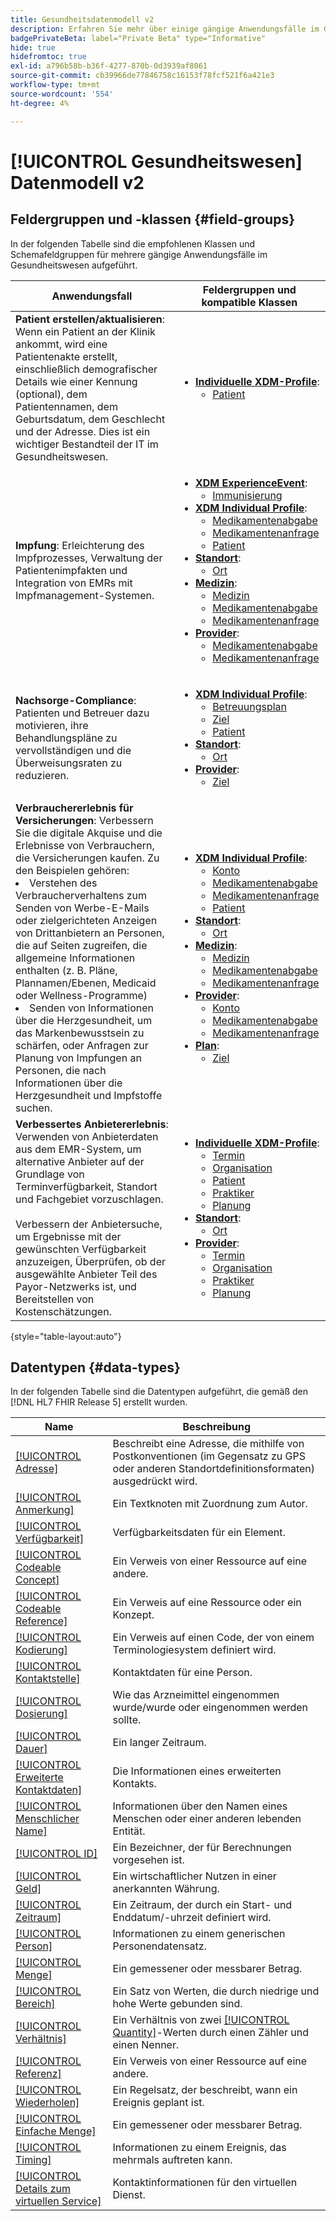 ```yaml
---
title: Gesundheitsdatenmodell v2
description: Erfahren Sie mehr über einige gängige Anwendungsfälle im Gesundheitswesen und die besten Klassen, zugehörigen Feldergruppen und zu verwendenden Datentypen.
badgePrivateBeta: label="Private Beta" type="Informative"
hide: true
hidefromtoc: true
exl-id: a796b58b-b36f-4277-870b-0d3939af8061
source-git-commit: cb39966de77846758c16153f78fcf521f6a421e3
workflow-type: tm+mt
source-wordcount: '554'
ht-degree: 4%

---
```


# [!UICONTROL Gesundheitswesen] Datenmodell v2

## Feldergruppen und -klassen {#field-groups}

In der folgenden Tabelle sind die empfohlenen Klassen und Schemafeldgruppen für mehrere gängige Anwendungsfälle im Gesundheitswesen aufgeführt.

| Anwendungsfall | Feldergruppen und kompatible Klassen |
| --- | --- |
| **Patient erstellen/aktualisieren**: Wenn ein Patient an der Klinik ankommt, wird eine Patientenakte erstellt, einschließlich demografischer Details wie einer Kennung (optional), dem Patientennamen, dem Geburtsdatum, dem Geschlecht und der Adresse. Dies ist ein wichtiger Bestandteil der IT im Gesundheitswesen. | <ul><li>**[Individuelle XDM-Profile](../../classes/individual-profile.md)**:<ul><li>[Patient](./field-groups/patient.md)</li></ul></li></ul> |
| **Impfung**: Erleichterung des Impfprozesses, Verwaltung der Patientenimpfakten und Integration von EMRs mit Impfmanagement-Systemen. | <ul><li>**[XDM ExperienceEvent](../../classes/experienceevent.md)**:<ul><li>[Immunisierung](./field-groups/immunization.md)</li></ul></li><li>**[XDM Individual Profile](../../classes/individual-profile.md)**:<ul><li>[Medikamentenabgabe](./field-groups/medication-dispense.md)</li><li>[Medikamentenanfrage](./field-groups/medication-request.md)</li><li>[Patient](./field-groups/patient.md)</li></ul></li><li>**[Standort](./classes/location.md)**:<ul><li>[Ort](./field-groups/location.md)</li></ul><li>**[Medizin](../../classes/medication.md)**:<ul><li>[Medizin](./field-groups/medication.md)</li><li>[Medikamentenabgabe](./field-groups/medication-dispense.md)</li><li>[Medikamentenanfrage](./field-groups/medication-request.md)</li></ul></li><li>**[Provider](../../classes/provider.md)**:<ul><li>[Medikamentenabgabe](./field-groups/medication-dispense.md)</li><li>[Medikamentenanfrage](./field-groups/medication-request.md)</li></ul></li></ul> |
| **Nachsorge-Compliance**: Patienten und Betreuer dazu motivieren, ihre Behandlungspläne zu vervollständigen und die Überweisungsraten zu reduzieren. | <ul><li>**[XDM Individual Profile](../../classes/individual-profile.md)**:<ul><li>[Betreuungsplan](./field-groups/care-plan.md)</li><li>[Ziel](./field-groups/goal.md)</li><li>[Patient](./field-groups/patient.md)</li></ul></li><li>**[Standort](./classes/location.md)**:<ul><li>[Ort](./field-groups/location.md)</li></ul><li>**[Provider](../../classes/provider.md)**:<ul><li>[Ziel](./field-groups/goal.md)</li></ul></li></ul> |
| **Verbrauchererlebnis für Versicherungen**: Verbessern Sie die digitale Akquise und die Erlebnisse von Verbrauchern, die Versicherungen kaufen. Zu den Beispielen gehören: <li> Verstehen des Verbraucherverhaltens zum Senden von Werbe-E-Mails oder zielgerichteten Anzeigen von Drittanbietern an Personen, die auf Seiten zugreifen, die allgemeine Informationen enthalten (z. B. Pläne, Plannamen/Ebenen, Medicaid oder Wellness-Programme)</li><li> Senden von Informationen über die Herzgesundheit, um das Markenbewusstsein zu schärfen, oder Anfragen zur Planung von Impfungen an Personen, die nach Informationen über die Herzgesundheit und Impfstoffe suchen. </li> | <ul><li>**[XDM Individual Profile](../../classes/individual-profile.md)**:<ul><li>[Konto](./field-groups/account.md)</li><li>[Medikamentenabgabe](./field-groups/medication-dispense.md)</li><li>[Medikamentenanfrage](./field-groups/medication-request.md)</li><li>[Patient](./field-groups/patient.md)</li></ul></li><li>**[Standort](./classes/location.md)**:<ul><li>[Ort](./field-groups/location.md)</li></ul><li>**[Medizin](../../classes/medication.md)**:<ul><li>[Medizin](./field-groups/medication.md)</li><li>[Medikamentenabgabe](./field-groups/medication-dispense.md)</li><li>[Medikamentenanfrage](./field-groups/medication-request.md)</li></ul></li><li>**[Provider](../../classes/provider.md)**:<ul><li>[Konto](./field-groups/account.md)</li><li>[Medikamentenabgabe](./field-groups/medication-dispense.md)</li><li>[Medikamentenanfrage](./field-groups/medication-request.md)</li></ul><li>**[Plan](../../classes/plan.md)**:<ul><li>[Ziel](./field-groups/coverage.md)</li></ul></li></ul> |
| **Verbessertes Anbietererlebnis**: Verwenden von Anbieterdaten aus dem EMR-System, um alternative Anbieter auf der Grundlage von Terminverfügbarkeit, Standort und Fachgebiet vorzuschlagen. <br> <br>Verbessern der Anbietersuche, um Ergebnisse mit der gewünschten Verfügbarkeit anzuzeigen, Überprüfen, ob der ausgewählte Anbieter Teil des Payor-Netzwerks ist, und Bereitstellen von Kostenschätzungen. | <ul><li>**[Individuelle XDM-Profile](../../classes/individual-profile.md)**:<ul><li>[Termin](./field-groups/appointment.md)</li><li>[Organisation](./field-groups/organization.md)</li><li>[Patient](./field-groups/patient.md)</li><li>[Praktiker](./field-groups/practioner.md)</li><li>[Planung](./field-groups/schedule.md)</li></ul></li><li>**[Standort](./classes/location.md)**:<ul><li>[Ort](./field-groups/location.md)</li></ul><li>**[Provider](../../classes/provider.md)**:<ul><li>[Termin](./field-groups/appointment.md)</li><li>[Organisation](./field-groups/organization.md)</li><li>[Praktiker](./field-groups/practioner.md)</li><li>[Planung](./field-groups/schedule.md)</li></ul></li></ul> |

{style="table-layout:auto"}

## Datentypen {#data-types}

In der folgenden Tabelle sind die Datentypen aufgeführt, die gemäß den [!DNL HL7 FHIR Release 5] erstellt wurden.

| Name | Beschreibung |
| --- | --- |
| [[!UICONTROL Adresse]](./data-types/address.md) | Beschreibt eine Adresse, die mithilfe von Postkonventionen (im Gegensatz zu GPS oder anderen Standortdefinitionsformaten) ausgedrückt wird. |
| [[!UICONTROL Anmerkung]](./data-types/annotation.md) | Ein Textknoten mit Zuordnung zum Autor. |
| [[!UICONTROL Verfügbarkeit]](./data-types/availability.md) | Verfügbarkeitsdaten für ein Element. |
| [[!UICONTROL Codeable Concept]](./data-types/codeable-concept.md) | Ein Verweis von einer Ressource auf eine andere. |
| [[!UICONTROL Codeable Reference]](./data-types/codeable-reference.md) | Ein Verweis auf eine Ressource oder ein Konzept. |
| [[!UICONTROL Kodierung]](./data-types/coding.md) | Ein Verweis auf einen Code, der von einem Terminologiesystem definiert wird. |
| [[!UICONTROL Kontaktstelle]](./data-types/contact-point.md) | Kontaktdaten für eine Person. |
| [[!UICONTROL Dosierung]](./data-types/dosage.md) | Wie das Arzneimittel eingenommen wurde/wurde oder eingenommen werden sollte. |
| [[!UICONTROL Dauer]](./data-types/duration.md) | Ein langer Zeitraum. |
| [[!UICONTROL Erweiterte Kontaktdaten]](./data-types/extended-contact-detail.md) | Die Informationen eines erweiterten Kontakts. |
| [[!UICONTROL Menschlicher Name]](./data-types/human-name.md) | Informationen über den Namen eines Menschen oder einer anderen lebenden Entität. |
| [[!UICONTROL ID]](./data-types/identifier.md) | Ein Bezeichner, der für Berechnungen vorgesehen ist. |
| [[!UICONTROL Geld]](./data-types/money.md) | Ein wirtschaftlicher Nutzen in einer anerkannten Währung. |
| [[!UICONTROL Zeitraum]](./data-types/period.md) | Ein Zeitraum, der durch ein Start- und Enddatum/-uhrzeit definiert wird. |
| [[!UICONTROL Person]](./data-types/person.md) | Informationen zu einem generischen Personendatensatz. |
| [[!UICONTROL Menge]](./data-types/quantity.md) | Ein gemessener oder messbarer Betrag. |
| [[!UICONTROL Bereich]](./data-types/range.md) | Ein Satz von Werten, die durch niedrige und hohe Werte gebunden sind. |
| [[!UICONTROL Verhältnis]](./data-types/ratio.md) | Ein Verhältnis von zwei [[!UICONTROL Quantity]](./data-types/quantity.md)-Werten durch einen Zähler und einen Nenner. |
| [[!UICONTROL Referenz]](./data-types/reference.md) | Ein Verweis von einer Ressource auf eine andere. |
| [[!UICONTROL Wiederholen]](./data-types/repeat.md) | Ein Regelsatz, der beschreibt, wann ein Ereignis geplant ist. |
| [[!UICONTROL Einfache Menge]](./data-types/simple-quantity.md) | Ein gemessener oder messbarer Betrag. |
| [[!UICONTROL Timing]](./data-types/timing.md) | Informationen zu einem Ereignis, das mehrmals auftreten kann. |
| [[!UICONTROL Details zum virtuellen Service]](./data-types/virtual-service-detail.md) | Kontaktinformationen für den virtuellen Dienst. |

